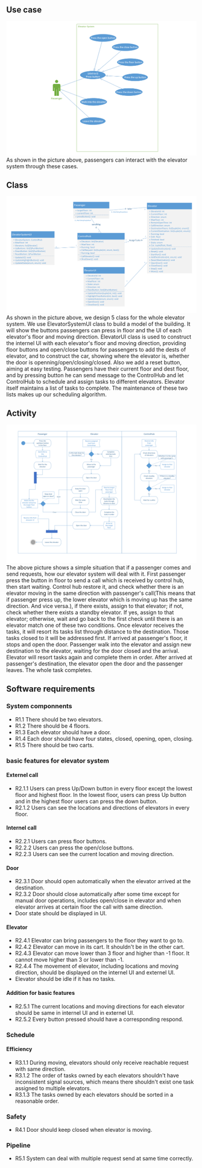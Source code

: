 ## Use case
![use](img/Use_case_00.png)
As shown in the picture above, passengers can interact with the elevator system through these cases.

## Class
![class](img/Class_00.png)
As shown in the picture above, we design 5 class for the whole elevator system. We use ElevatorSystemUI class to build a model of the building. It will show the buttons passengers can press in floor and the UI of each elevator's floor and moving direction. ElevatorUI class is used to construct the internel UI with each elevator's floor and moving direction, providing floor buttons and open/close buttons for passengers to add the dests of elevator, and to construct the car, showing where the elevator is, whether the door is openning/open/closing/closed. Also we add a reset button, aiming at easy testing.
Passengers have their current floor and dest floor, and by pressing button he can send message to the ControlHub and let ControlHub to schedule and assign tasks to different elevators.
Elevator itself maintains a list of tasks to complete. The maintenance of these two lists makes up our scheduling algorithm.

## Activity
![activity](img/Activity_00.png)
The above picture shows a simple situation that if a passenger comes and send requests, how our elevator system will deal with it.
First passenger press the button in floor to send a call which is received by control hub, then start waiting.
Control hub restore it, and check whether there is an elevator moving in the same direction with passenger's call(This means that if passenger press up, the lower elevator which is moving up has the same direction. And vice versa.), if there exists, assign to that elevator; if not, check whether there exists a standby elevator. If yes, assign to that elevator; otherwise, wait and go back to the first check until there is an elevator match one of these two conditions.
Once elevator receives the tasks, it will resort its tasks list through distance to the destination. Those tasks closed to it will be addressed first. If arrived at passenger's floor, it stops and open the door.
Passenger walk into the elevator and assign new destination to the elevator, waiting for the door closed and the arrival.
Elevator will resort tasks again and complete them in order. After arrived at passenger's destination, the elevator open the door and the passenger leaves. The whole task completes.

## Software requirements
### System componnents
- R1.1 There should be two elevators.
- R1.2 There should be 4 floors.
- R1.3 Each elevator should have a door.
- R1.4 Each door should have four states, closed, opening, open, closing.
- R1.5 There should be two carts.
### basic features for elevator system
#### Externel call
- R2.1.1 Users can press Up/Down button in every floor except the lowest floor and highest floor. In the lowest floor, users can press Up button and in the highest floor users can press the down button.
- R2.1.2 Users can see the locations and directions of elevators in every floor.
#### Internel call
- R2.2.1 Users can press floor buttons.
- R2.2.2 Users can press the open/close buttons.
- R2.2.3 Users can see the current location and moving direction.
#### Door
- R2.3.1 Door should open automatically when the elevator arrived at the destination.
- R2.3.2 Door should close automatically after some time except for manual door operations, includes open/close in elevator and when elevator arrives at certain floor the call with same direction.
- Door state should be displayed in UI.
#### Elevator
- R2.4.1 Elevator can bring passengers to the floor they want to go to.
- R2.4.2 Elevator can move in its cart. It shouldn't be in the other cart.
- R2.4.3 Elevator can move lower than 3 floor and higher than -1 floor. It cannot move higher than 3 or lower than -1.
- R2.4.4 The movement of elevator, including locations and moving direction, should be displayed on the internel UI and externel UI.
- Elevator should be idle if it has no tasks. 
#### Addition for basic features
- R2.5.1 The current locations and moving directions for each elevator should be same in internel UI and in externel UI.
- R2.5.2 Every button pressed should have a corresponding respond.

### Schedule
#### Efficiency
- R3.1.1 During moving, elevators should only receive reachable request with same direction.
- R3.1.2 The order of tasks owned by each elevators shouldn't have inconsistent signal sources, which means there shouldn't exist one task assigned to multiple elevators.
- R3.1.3 The tasks owned by each elevators should be sorted in a reasonable order.

### Safety
- R4.1 Door should keep closed when elevator is moving.
  
### Pipeline
- R5.1 System can deal with multiple request send at same time correctly.
